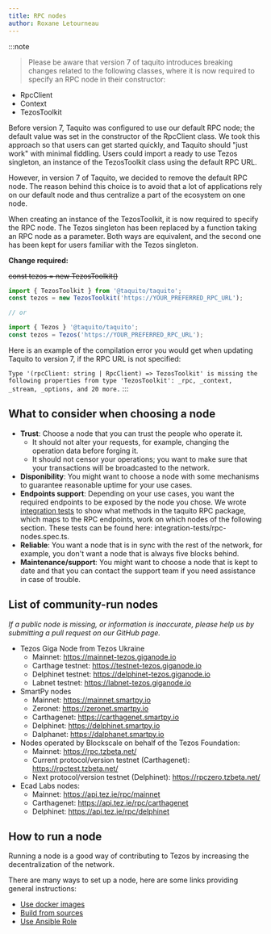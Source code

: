 ```yaml
---
title: RPC nodes
author: Roxane Letourneau
---
```


:::note

>Please be aware that version 7 of taquito introduces breaking changes related to the following classes, where it is now required to specify an RPC node in their constructor:
- RpcClient
- Context  
- TezosToolkit 

Before version 7, Taquito was configured to use our default RPC node; the default value was set in the constructor of the RpcClient class. We took this approach so that users can get started quickly, and Taquito should "just work" with minimal fiddling. Users could import a ready to use Tezos singleton, an instance of the TezosToolkit class using the default RPC URL.    

However, in version 7 of Taquito, we decided to remove the default RPC node. The reason behind this choice is to avoid that a lot of applications rely on our default node and thus centralize a part of the ecosystem on one node.

When creating an instance of the TezosToolkit, it is now required to specify the RPC node. The Tezos singleton has been replaced by a function taking an RPC node as a parameter. Both ways are equivalent, and the second one has been kept for users familiar with the Tezos singleton.

**Change required:**

~~const tezos = new TezosToolkit()~~

``` js
import { TezosToolkit } from '@taquito/taquito';
const tezos = new TezosToolkit('https://YOUR_PREFERRED_RPC_URL');

// or

import { Tezos } '@taquito/taquito';
const tezos = Tezos('https://YOUR_PREFERRED_RPC_URL');
```

Here is an example of the compilation error you would get when updating Taquito to version 7, if the RPC URL is not specified: 

`Type '(rpcClient: string | RpcClient) => TezosToolkit' is missing the following properties from type 'TezosToolkit': _rpc, _context, _stream, _options, and 20 more.`
:::

## What to consider when choosing a node

- **Trust**: Choose a node that you can trust the people who operate it.
    - It should not alter your requests, for example, changing the operation data before forging it.
    - It should not censor your operations; you want to make sure that your transactions will be broadcasted to the network.
- **Disponibility**: You might want to choose a node with some mechanisms to guarantee reasonable uptime for your use cases.
- **Endpoints support**: Depending on your use cases, you want the required endpoints to be exposed by the node you chose. We wrote [integration tests](rpc_nodes_integration_test.md) to show what methods in the taquito RPC package, which maps to the RPC endpoints, work on which nodes of the following section. These tests can be found here: integration-tests/rpc-nodes.spec.ts.
- **Reliable**: You want a node that is in sync with the rest of the network, for example, you don't want a node that is always five blocks behind.
- **Maintenance/support**: You might want to choose a node that is kept to date and that you can contact the support team if you need assistance in case of trouble.


## List of community-run nodes

*If a public node is missing, or information is inaccurate, please help us by submitting a pull request on our GitHub page.*

- Tezos Giga Node from Tezos Ukraine
    - Mainnet: https://mainnet-tezos.giganode.io
    - Carthage testnet: https://testnet-tezos.giganode.io 
    - Delphinet testnet: https://delphinet-tezos.giganode.io
    - Labnet testnet: https://labnet-tezos.giganode.io
- SmartPy nodes
    - Mainnet: https://mainnet.smartpy.io
    - Zeronet: https://zeronet.smartpy.io
    - Carthagenet: https://carthagenet.smartpy.io
    - Delphinet: https://delphinet.smartpy.io
    - Dalphanet: https://dalphanet.smartpy.io
- Nodes operated by Blockscale on behalf of the Tezos Foundation: 
    - Mainnet: https://rpc.tzbeta.net/
    - Current protocol/version testnet (Carthagenet): https://rpctest.tzbeta.net/
    - Next protocol/version testnet (Delphinet): https://rpczero.tzbeta.net/
- Ecad Labs nodes:
    - Mainnet: https://api.tez.ie/rpc/mainnet
    - Carthagenet: https://api.tez.ie/rpc/carthagenet
    - Delphinet: https://api.tez.ie/rpc/delphinet

## How to run a node

Running a node is a good way of contributing to Tezos by increasing the decentralization of the network.

There are many ways to set up a node, here are some links providing general instructions:

- [Use docker images](https://tezos.gitlab.io/introduction/howtoget.html#docker-images)
- [Build from sources](https://tezos.gitlab.io/introduction/howtoget.html#docker-images)
- [Use Ansible Role](https://github.com/ecadlabs/ansible-role-tezos-node/blob/master/README.md)